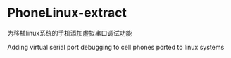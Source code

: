 # PhoneLinux-extract
为移植linux系统的手机添加虚拟串口调试功能


Adding virtual serial port debugging to cell phones ported to linux systems

